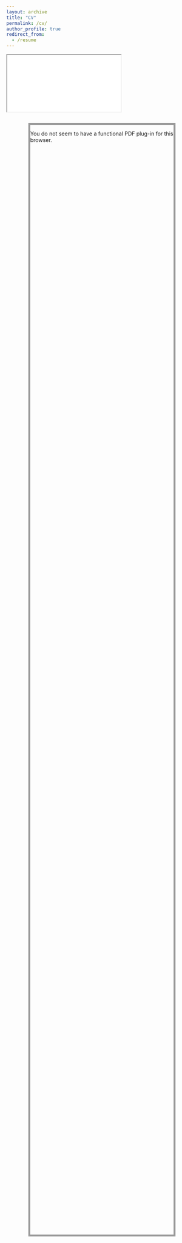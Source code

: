 ```yaml
---
layout: archive
title: "CV"
permalink: /cv/
author_profile: true
redirect_from:
  - /resume
---
```


<!-- <embed src="/files/Emmanuel_CV_Fall23.pdf" type="application/pdf" width="600px" height="500px" /> -->

<html>
<head>
    <meta http-equiv="Content-Type" content="text/html; charset=UTF-8">
    <title>Embedding a PDF using static HTML markup: Sized element</title>
<style type="text/css">
.pdf {
    height: 75%;
    width: 75%;
    margin: 2em auto;
    border: 5px solid #999999;
}


.pdf p {
    padding: 1em;
}


.pdf object {
    display: block;
    width: 100%;
    height: 100%;
    border: solid 1px #666;
}


</style>
</head>


<body>
    <iframe src="/files/Emmanuel_CV_Fall23.pdf">
    </iframe>
    <div class="pdf">
        <object data="/files/Emmanuel_CV_Fall23.pdf"
        type="application/pdf">
        <p>You do not seem to have a functional PDF plug-in for this browser.</p>
        </object>
    </div>
</body>
